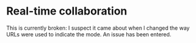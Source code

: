 # Real-time collaboration

This is currently broken: I suspect it came about when I changed the way URLs were used to indicate the mode.  An issue has been entered.

